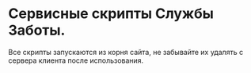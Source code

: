 # Сервисные скрипты Службы Заботы.

Все скрипты запускаются из корня сайта, не забывайте их удалять с сервера клиента после использования.